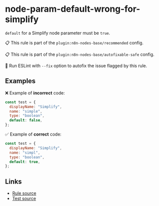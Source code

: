 [//]: # "File generated from a template. Do not edit this file directly."

# node-param-default-wrong-for-simplify

`default` for a Simplify node parameter must be `true`.

📋 This rule is part of the `plugin:n8n-nodes-base/recommended` config.

📋 This rule is part of the `plugin:n8n-nodes-base/autofixable-safe` config.

🔧 Run ESLint with `--fix` option to autofix the issue flagged by this rule.

## Examples

❌ Example of **incorrect** code:

```js
const test = {
  displayName: "Simplify",
  name: "simple",
  type: "boolean",
  default: false,
};
```

✅ Example of **correct** code:

```js
const test = {
  displayName: "Simplify",
  name: "simpl",
  type: "boolean",
  default: true,
};
```

## Links

- [Rule source](../../lib/rules/node-param-default-wrong-for-simplify.ts)
- [Test source](../../tests/node-param-default-wrong-for-simplify.test.ts)
